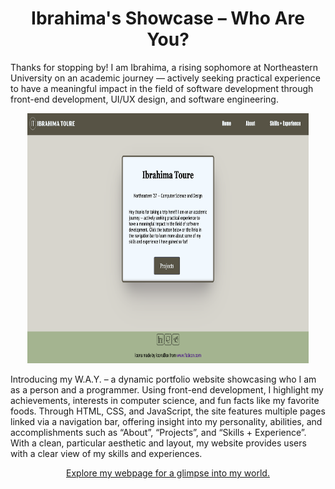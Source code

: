 <h1 align="center">Ibrahima's Showcase – Who Are You?</h1>

<p>Thanks for stopping by! I am Ibrahima, a rising sophomore at Northeastern 
University on an academic journey — actively seeking practical experience to have 
a meaningful impact in the field of software development through front-end 
development, UI/UX design, and software engineering.</p>

<p align="center"><img src="Images/HomePage_ScrnShot.png" height="400px" width="450px" alt="Home Page"></p>


<p>
  Introducing my W.A.Y. – a dynamic portfolio website showcasing who I am 
  as a person and a programmer. Using front-end development, I highlight my 
  achievements, interests in computer science, and fun facts like my favorite foods.
  Through HTML, CSS, and JavaScript, the site features multiple pages linked via 
  a navigation bar, offering insight into my personality, abilities, and accomplishments such as “About”,
  “Projects”, and “Skills + Experience”. With a clean, particular aesthetic and layout, my website provides
  users with a clear view of my skills and experiences. 
</p>

<p align="center"><a href="https://ibrahimast.github.io/IbrahimaST/" target="_blank">Explore my webpage for a glimpse into my world.</a></p>
